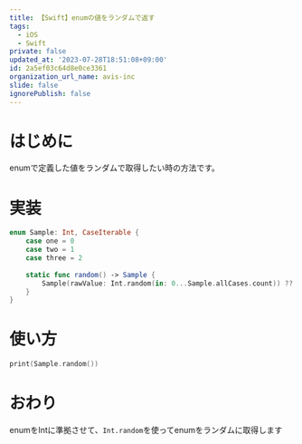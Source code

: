 ```yaml
---
title: 【Swift】enumの値をランダムで返す
tags:
  - iOS
  - Swift
private: false
updated_at: '2023-07-28T18:51:08+09:00'
id: 2a5ef03c64d8e0ce3361
organization_url_name: avis-inc
slide: false
ignorePublish: false
---
```

# はじめに
enumで定義した値をランダムで取得したい時の方法です。

# 実装
```swift
enum Sample: Int, CaseIterable {
    case one = 0
    case two = 1
    case three = 2
    
    static func random() -> Sample {
        Sample(rawValue: Int.random(in: 0...Sample.allCases.count)) ?? .one
    }
}
```

# 使い方
```swift
print(Sample.random())
```

# おわり
enumをIntに準拠させて、`Int.random`を使ってenumをランダムに取得します
